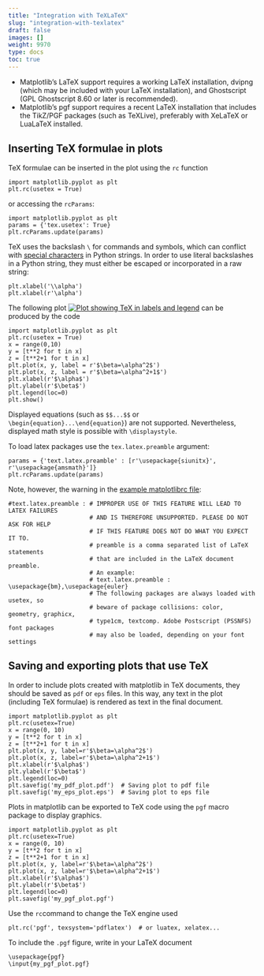 ```yaml
---
title: "Integration with TeXLaTeX"
slug: "integration-with-texlatex"
draft: false
images: []
weight: 9970
type: docs
toc: true
---
```


* Matplotlib’s LaTeX support requires a working LaTeX installation, dvipng (which may be included with your LaTeX installation), and Ghostscript (GPL Ghostscript 8.60 or later is recommended).
* Matplotlib’s pgf support requires a recent LaTeX installation that includes the TikZ/PGF packages (such as TeXLive), preferably with XeLaTeX or LuaLaTeX installed.

## Inserting TeX formulae in plots
TeX formulae can be inserted in the plot using the `rc` function

    import matplotlib.pyplot as plt
    plt.rc(usetex = True)

or accessing the `rcParams`:

    import matplotlib.pyplot as plt
    params = {'tex.usetex': True}
    plt.rcParams.update(params)

TeX uses the backslash `\` for commands and symbols, which can conflict with [special characters][1] in Python strings. In order to use literal backslashes in a Python string, they must either be escaped or incorporated in a raw string:

    plt.xlabel('\\alpha')
    plt.xlabel(r'\alpha')

The following plot
[![Plot showing TeX in labels and legend][2]][2]
can be produced by the code
    
    import matplotlib.pyplot as plt
    plt.rc(usetex = True)
    x = range(0,10)
    y = [t**2 for t in x]
    z = [t**2+1 for t in x]
    plt.plot(x, y, label = r'$\beta=\alpha^2$')
    plt.plot(x, z, label = r'$\beta=\alpha^2+1$')
    plt.xlabel(r'$\alpha$')
    plt.ylabel(r'$\beta$')
    plt.legend(loc=0)
    plt.show()

Displayed equations (such as `$$...$$` or `\begin{equation}...\end{equation}`) are not supported. Nevertheless, displayed math style is possible with `\displaystyle`.

To load latex packages use the `tex.latex.preamble` argument:

    params = {'text.latex.preamble' : [r'\usepackage{siunitx}', r'\usepackage{amsmath}']}
    plt.rcParams.update(params)

Note, however, the warning in the [example matplotlibrc file][3]:

    #text.latex.preamble : # IMPROPER USE OF THIS FEATURE WILL LEAD TO LATEX FAILURES
                           # AND IS THEREFORE UNSUPPORTED. PLEASE DO NOT ASK FOR HELP
                           # IF THIS FEATURE DOES NOT DO WHAT YOU EXPECT IT TO.
                           # preamble is a comma separated list of LaTeX statements
                           # that are included in the LaTeX document preamble.
                           # An example:
                           # text.latex.preamble : \usepackage{bm},\usepackage{euler}
                           # The following packages are always loaded with usetex, so
                           # beware of package collisions: color, geometry, graphicx,
                           # type1cm, textcomp. Adobe Postscript (PSSNFS) font packages
                           # may also be loaded, depending on your font settings


  [1]: https://docs.python.org/2.0/ref/strings.html
  [2]: http://i.stack.imgur.com/lu3Mt.png
  [3]: http://matplotlib.org/users/customizing.html#a-sample-matplotlibrc-file


## Saving and exporting plots that use TeX
In order to include plots created with matplotlib in TeX documents, they should be saved as `pdf` or `eps` files. In this way, any text in the plot (including TeX formulae) is rendered as text in the final document. 
    
    import matplotlib.pyplot as plt
    plt.rc(usetex=True)
    x = range(0, 10)
    y = [t**2 for t in x]
    z = [t**2+1 for t in x]
    plt.plot(x, y, label=r'$\beta=\alpha^2$')
    plt.plot(x, z, label=r'$\beta=\alpha^2+1$')
    plt.xlabel(r'$\alpha$')
    plt.ylabel(r'$\beta$')
    plt.legend(loc=0)
    plt.savefig('my_pdf_plot.pdf')  # Saving plot to pdf file
    plt.savefig('my_eps_plot.eps')  # Saving plot to eps file

Plots in matplotlib can be exported to TeX code using the `pgf` macro package to display graphics.

    import matplotlib.pyplot as plt
    plt.rc(usetex=True)
    x = range(0, 10)
    y = [t**2 for t in x]
    z = [t**2+1 for t in x]
    plt.plot(x, y, label=r'$\beta=\alpha^2$')
    plt.plot(x, z, label=r'$\beta=\alpha^2+1$')
    plt.xlabel(r'$\alpha$')
    plt.ylabel(r'$\beta$')
    plt.legend(loc=0)
    plt.savefig('my_pgf_plot.pgf')
    
Use the `rc`command to change the TeX engine used

    plt.rc('pgf', texsystem='pdflatex')  # or luatex, xelatex...

To include the `.pgf` figure, write in your LaTeX document 
    
    \usepackage{pgf}
    \input{my_pgf_plot.pgf}


